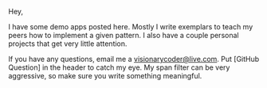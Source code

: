 Hey,

I have some demo apps posted here.  Mostly I write exemplars to teach my peers how to implement a given pattern.  I also have a couple personal projects that get very little attention.

If you have any questions, email me a visionarycoder@live.com.  Put [GitHub Question] in the header to catch my eye.  My span filter can be very aggressive, so make sure you write something meaningful.  

<!---
visionarycoder/visionarycoder is a ✨ special ✨ repository because its `README.md` (this file) appears on your GitHub profile.
You can click the Preview link to take a look at your changes.
--->
